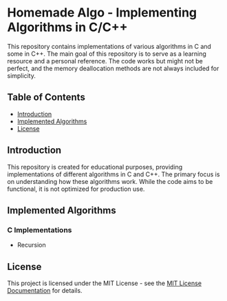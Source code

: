 # Homemade Algo -  Implementing Algorithms in C/C++

This repository contains implementations of various algorithms in C and some in C++. The main goal of this repository is to serve as a learning resource and a personal reference. The code works but might not be perfect, and the memory deallocation methods are not always included for simplicity.

## Table of Contents

- [Introduction](#introduction)
- [Implemented Algorithms](#implemented-algorithms)
- [License](#license)

## Introduction

This repository is created for educational purposes, providing implementations of different algorithms in C and C++. The primary focus is on understanding how these algorithms work. While the code aims to be functional, it is not optimized for production use.

## Implemented Algorithms

### C Implementations

- Recursion


## License
This project is licensed under the MIT License - see the [MIT License Documentation](https://opensource.org/licenses/MIT) for details.

